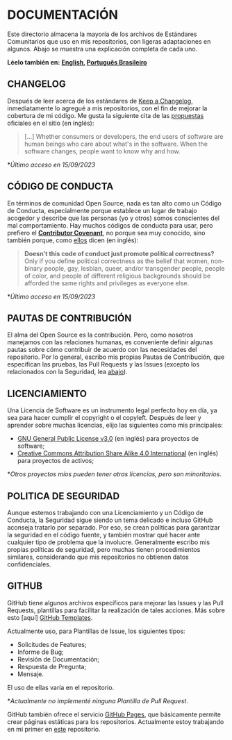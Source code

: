 # DOCUMENTACIÓN

Este directorio almacena la mayoría de los archivos de Estándares Comunitarios
que uso en mis repositorios, con ligeras adaptaciones en algunos. Abajo se muestra
una explicación completa de cada uno.

**Léelo también en:** **[English], [Português Brasileiro]**

## CHANGELOG

Después de leer acerca de los estándares de [Keep a Changelog], inmediatamente
lo agregué a mis repositorios, con el fin de mejorar la cobertura de mi código.
Me gusta la siguiente cita de las [propuestas][Keep a Changelog for Who] oficiales
en el sitio (en inglés):

> \[...] Whether consumers or developers, the end users of software are human beings
> who care about what's in the software. When the software changes, people want
> to know why and how.

\**Último acceso en 15/09/2023*

## CÓDIGO DE CONDUCTA

En términos de comunidad Open Source, nada es tan alto como un Código de Conducta,
especialmente porque establece un lugar de trabajo acogedor y describe que las personas
(yo y otros) somos conscientes del mal comportamiento. Hay muchos códigos de conducta
para usar, pero prefiero el **[Contributor Covenant]**, no porque sea muy conocido,
sino también porque, como [ellos][Contributor Covenant FAQ] dicen (en inglés):

> **Doesn’t this code of conduct just promote political correctness?**
> Only if you define political correctness as the belief that women, non-binary
> people, gay, lesbian, queer, and/or transgender people, people of color, and
> people of different religious backgrounds should be afforded the same rights
> and privileges as everyone else.

\**Último acceso en 15/09/2023*

## PAUTAS DE CONTRIBUCIÓN

El alma del Open Source es la contribución. Pero, como nosotros manejamos con las
relaciones humanas, es conveniente definir algunas pautas sobre cómo contribuir
de acuerdo con las necesidades del repositorio. Por lo general, escribo mis propias
Pautas de Contribución, que especifican las pruebas, las Pull Requests y las Issues
(excepto los relacionados con la Seguridad, lea [abajo][SECURITY POLICY]).

## LICENCIAMIENTO

Una Licencia de Software es un instrumento legal perfecto hoy en día, ya sea para
hacer cumplir el copyright o el copyleft. Después de leer y aprender sobre muchas
licencias, elijo las siguientes como mis principales:

- [GNU General Public License v3.0][GNU GPLv3] (en inglés) para proyectos de software;
- [Creative Commons Attribution Share Alike 4.0 International][CC BY-SA 4.0] (en
  inglés) para proyectos de activos;

\**Otros proyectos míos pueden tener otras licencias, pero son minoritarios*.

## POLITICA DE SEGURIDAD

Aunque estemos trabajando con una Licenciamiento y un Código de Conducta,
la Seguridad sigue siendo un tema delicado e incluso GitHub aconseja tratarlo
por separado. Por eso, se crean políticas para garantizar la seguridad en el código
fuente, y también mostrar qué hacer ante cualquier tipo de problema que la involucre.
Generalmente escribo mis propias políticas de seguridad, pero muchas tienen
procedimientos similares, considerando que mis repositorios no obtienen datos confidenciales.

## GITHUB

GitHub tiene algunos archivos específicos para mejorar las Issues y las Pull Requests,
plantillas para facilitar la realización de tales acciones. Más sobre esto [aquí]
[GitHub Templates].

Actualmente uso, para Plantillas de Issue, los siguientes tipos:

- Solicitudes de Features;
- Informe de Bug;
- Revisión de Documentación;
- Respuesta de Pregunta;
- Mensaje.

El uso de ellas varía en el repositorio.

**Actualmente no implementé ninguna Plantilla de Pull Request*.

GitHub también ofrece el servicio [GitHub Pages], que básicamente permite crear
páginas estáticas para los repositorios. Actualmente estoy trabajando en mi primer
en [este][CV] repositorio.

[English]: README.md
[Português Brasileiro]: README.PT-BR.md
[Keep a Changelog]: https://keepachangelog.com/en/1.1.0/
[Keep a Changelog for Who]: https://keepachangelog.com/en/1.1.0/#who
[Contributor Covenant]: https://www.contributor-covenant.org/
[Contributor Covenant FAQ]: https://www.contributor-covenant.org/faq#doesnt-this-code-of-conduct-just-promote-political-correctness
[SECURITY POLICY]: #politica-de-seguridad
[GNU GPLv3]: https://www.gnu.org/licenses/gpl-3.0.html
[CC BY-SA 4.0]: https://creativecommons.org/licenses/by-sa/4.0/
[GitHub Templates]: https://docs.github.com/en/communities/using-templates-to-encourage-useful-issues-and-pull-requests/about-issue-and-pull-request-templates
[GitHub Pages]: https://docs.github.com/en/pages/getting-started-with-github-pages/about-github-pages
[CV]: https://github.com/Mestre-Tramador/mestre-tramador.github.io
